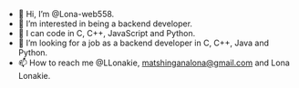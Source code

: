 - 👋 Hi, I’m @Lona-web558.
- 👀 I’m interested in being a backend developer.
- 🌱 I can code in C, C++, JavaScript and Python.
- 💞️ I’m looking for a job as a backend developer in C, C++, Java and Python.
- 📫 How to reach me @LLonakie, matshinganalona@gmail.com and Lona Lonakie.

<!---
Lona-web558/Lona-web558 is a ✨ special ✨ repository because its `README.md` (this file) appears on your GitHub profile.
You can click the Preview link to take a look at your changes.
--->
